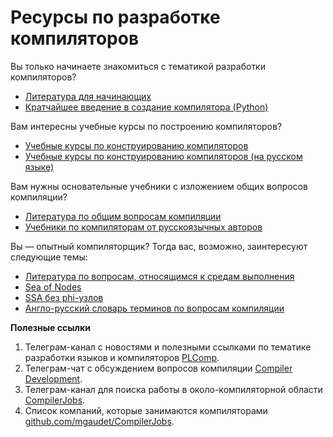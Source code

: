 # Ресурсы по разработке компиляторов

Вы только начинаете знакомиться с тематикой разработки компиляторов?

- [Литература для начинающих](docs/beginners.md)
- [Кратчайшее введение в создание компилятора (Python)](docs/tutorial.md)

Вам интересны учебные курсы по построению компиляторов?

- [Учебные курсы по конструированию компиляторов](docs/courses.md)
- [Учебные курсы по конструированию компиляторов (на русском языке)](docs/courses_ru.md)

Вам нужны основательные учебники с изложением общих вопросов компиляции?

- [Литература по общим вопросам компиляции](docs/general.md)
- [Учебники по компиляторам от русскоязычных авторов](docs/general_ru.md)

Вы — опытный компиляторщик? Тогда вас, возможно, заинтересуют следующие темы:

- [Литература по вопросам, относящимся к средам выполнения](docs/runtime.md)
- [Sea of Nodes](docs/sea_of_nodes.md)
- [SSA без phi-узлов](docs/ssa_without_phi.md)
- [Англо-русский словарь терминов по вопросам компиляции](docs/dictionary.md)

**Полезные ссылки**

1. Телеграм-канал с новостями и полезными ссылками по тематике разработки языков и компиляторов [PLComp](https://t.me/plcomp).
1. Телеграм-чат с обсуждением вопросов компиляции [Compiler Development](https://t.me/CompilerDev).
1. Телеграм-канал для поиска работы в около-компиляторной области [CompilerJobs](https://t.me/compiler_jobs).
1. Список компаний, которые занимаются компиляторами [github.com/mgaudet/CompilerJobs](https://github.com/mgaudet/CompilerJobs).
